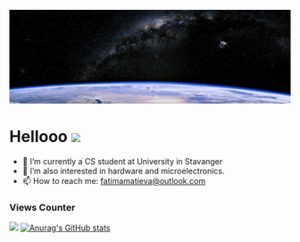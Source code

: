 ![Header](https://github.com/fatimamatieva/fatimamatieva/blob/main/space.jpeg)


# Hellooo <img src="https://raw.githubusercontent.com/MartinHeinz/MartinHeinz/master/wave.gif" width="30px">

- 🔭 I’m currently a CS student at University in Stavanger
- 🌱 I’m also interested in hardware and microelectronics.
- 📫 How to reach me: fatimamatieva@outlook.com
### Views Counter
![](https://komarev.com/ghpvc/?username=fatimamatieva&color=6200F9)
[![Anurag's GitHub stats](https://github-readme-stats.vercel.app/apifatimamatieva=anuraghazra)](https://github.com/anuraghazra/github-readme-stats)

